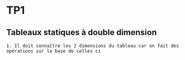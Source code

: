 # TP1

## Tableaux statiques à double dimension

    1. Il doit connaître les 2 dimensions du tableau car on fait des opérations sur la base de celles ci